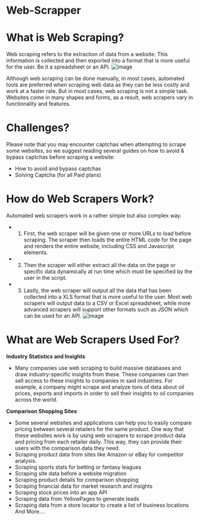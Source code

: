 # Web-Scrapper

# What is Web Scraping?
Web scraping refers to the extraction of data from a website. This information is collected and then exported into a format that is more useful for the user. Be it a spreadsheet or an API.
![image](https://user-images.githubusercontent.com/17194046/155346803-4f52e3cb-457e-4475-8623-d58405407cb6.png)

Although web scraping can be done manually, in most cases, automated tools are preferred when scraping web data as they can be less costly and work at a faster rate. But in most cases, web scraping is not a simple task. Websites come in many shapes and forms, as a result, web scrapers vary in functionality and features.

# Challenges?
Please note that you may encounter captchas when attempting to scrape some websites, so we suggest reading several guides on how to avoid & bypass captchas before scraping a website:
* How to avoid and bypass captchas
* Solving Captcha (for all Paid plans)

# How do Web Scrapers Work?
Automated web scrapers work in a rather simple but also complex way.
* 1. First, the web scraper will be given one or more URLs to load before scraping. The scraper then loads the entire HTML code for the page and renders the entire website, including CSS and Javascript elements.
* 2. Then the scraper will either extract all the data on the page or specific data dynamically at run time which must be specified by the user in the script.
* 3. Lastly, the web scraper will output all the data that has been collected into a XLS format that is more useful to the user. Most web scrapers will output data to a CSV or Excel spreadsheet, while more advanced scrapers will support other formats such as JSON which can be used for an API.
![image](https://user-images.githubusercontent.com/17194046/155348117-9e006a72-edab-410c-96db-3e5de0c0120a.png)

# What are Web Scrapers Used For?

**Industry Statistics and Insights**
* Many companies use web scraping to build massive databases and draw industry-specific insights from these. These companies can then sell access to these insights to companies in said industries. For example, a company might scrape and analyze tons of data about oil prices, exports and imports in order to sell their insights to oil companies across the world.

**Comparison Shopping Sites**
* Some several websites and applications can help you to easily compare pricing between several retailers for the same product. One way that these websites work is by using web scrapers to scrape product data and pricing from each retailer daily. This way, they can provide their users with the comparison data they need.
* Scraping product data from sites like Amazon or eBay for competitor analysis.
* Scraping sports stats for betting or fantasy leagues
* Scraping site data before a website migration
* Scraping product details for comparison shopping
* Scraping financial data for market research and insights
* Scraping stock prices into an app API
* Scraping data from YellowPages to generate leads
* Scraping data from a store locator to create a list of business locations
And More....
